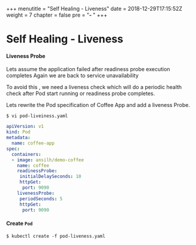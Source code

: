 +++
menutitle = "Self Healing - Liveness"
date = 2018-12-29T17:15:52Z
weight = 7
chapter = false
pre = "<b>- </b>"
+++

# Self Healing - Liveness

#### Liveness Probe

Lets assume the application failed after readiness probe execution completes
Again we are back to service unavailability

To avoid this , we need a liveness check which will do a periodic health check after Pod start running or readiness probe completes.

Lets rewrite the Pod specification of Coffee App and add a liveness Probe.
```shell
$ vi pod-liveiness.yaml
```

```yaml
apiVersion: v1
kind: Pod
metadata:
  name: coffee-app
spec:
  containers:
  - image: ansilh/demo-coffee
    name: coffee
    readinessProbe:
     initialDelaySeconds: 10
     httpGet:
      port: 9090
    livenessProbe:
     periodSeconds: 5
     httpGet:
      port: 9090
```

#### Create `Pod`
```shell
$ kubectl create -f pod-liveness.yaml
```
